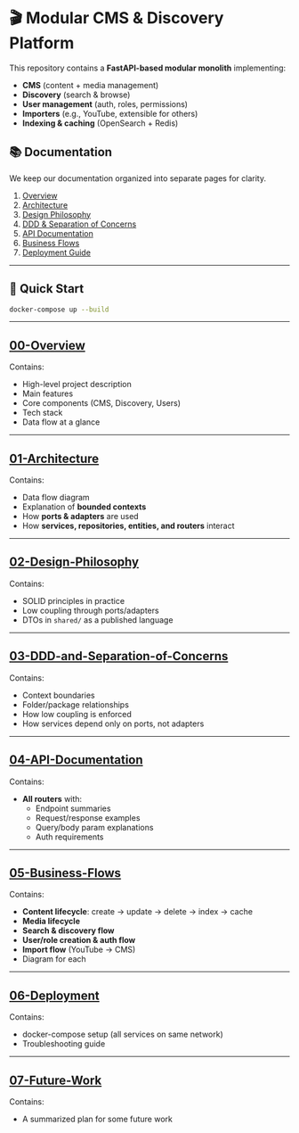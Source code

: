 # 🎬 Modular CMS & Discovery Platform

This repository contains a **FastAPI-based modular monolith** implementing:
- **CMS** (content + media management)
- **Discovery** (search & browse)
- **User management** (auth, roles, permissions)
- **Importers** (e.g., YouTube, extensible for others)
- **Indexing & caching** (OpenSearch + Redis)

## 📚 Documentation

We keep our documentation organized into separate pages for clarity.

1. [Overview](docs/00-Overview.md)
2. [Architecture](docs/01-Architecture.md)
3. [Design Philosophy](docs/02-Design-Philosophy.md)
4. [DDD & Separation of Concerns](docs/03-DDD-and-Separation-of-Concerns.md)
5. [API Documentation](docs/04-API-Documentation.md)
6. [Business Flows](docs/05-Business-Flows.md)
7. [Deployment Guide](docs/06-Deployment.md)

---

## 🚀 Quick Start

```bash
docker-compose up --build
```

---

## **[00-Overview](docs/00-Overview.md)**

Contains:
- High-level project description
- Main features
- Core components (CMS, Discovery, Users)
- Tech stack
- Data flow at a glance

---

## **[01-Architecture](docs/01-Architecture.md)**

Contains:
- Data flow diagram
- Explanation of **bounded contexts**
- How **ports & adapters** are used
- How **services, repositories, entities, and routers** interact

---

## **[02-Design-Philosophy](docs/02-Design-Philosophy.md)**

Contains:
- SOLID principles in practice
- Low coupling through ports/adapters
- DTOs in `shared/` as a published language

---

## **[03-DDD-and-Separation-of-Concerns](docs/03-DDD-and-Separation-of-Concerns.md)**

Contains:
- Context boundaries
- Folder/package relationships
- How low coupling is enforced
- How services depend only on ports, not adapters

---

## **[04-API-Documentation](docs/04-API-Documentation.md)**

Contains:
- **All routers** with:
  - Endpoint summaries
  - Request/response examples
  - Query/body param explanations
  - Auth requirements
---

## **[05-Business-Flows](docs/05-Business-Flows.md)**

Contains:
- **Content lifecycle**: create → update → delete → index → cache
- **Media lifecycle**
- **Search & discovery flow**
- **User/role creation & auth flow**
- **Import flow** (YouTube → CMS)
- Diagram for each

---

## **[06-Deployment](docs/06-Deployment.md)**

Contains:
- docker-compose setup (all services on same network)
- Troubleshooting guide

---

## **[07-Future-Work](docs/07-Future-Work.md)**

Contains:
- A summarized plan for some future work
